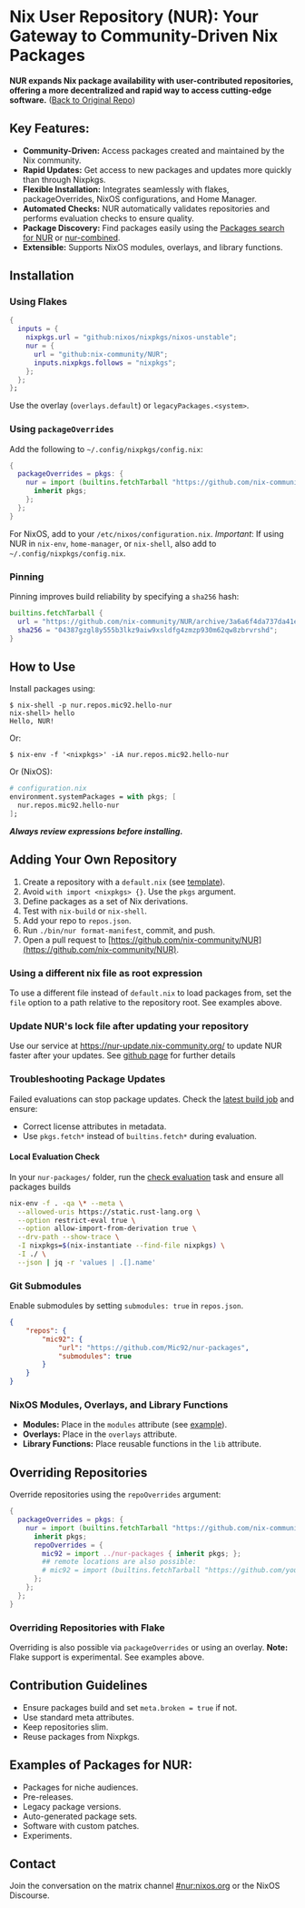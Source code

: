 # Nix User Repository (NUR): Your Gateway to Community-Driven Nix Packages

**NUR expands Nix package availability with user-contributed repositories, offering a more decentralized and rapid way to access cutting-edge software.** ([Back to Original Repo](https://github.com/nix-community/NUR))

## Key Features:

*   **Community-Driven:** Access packages created and maintained by the Nix community.
*   **Rapid Updates:**  Get access to new packages and updates more quickly than through Nixpkgs.
*   **Flexible Installation:** Integrates seamlessly with flakes, packageOverrides, NixOS configurations, and Home Manager.
*   **Automated Checks:** NUR automatically validates repositories and performs evaluation checks to ensure quality.
*   **Package Discovery:** Find packages easily using the [Packages search for NUR](https://nur.nix-community.org/) or [nur-combined](https://github.com/nix-community/nur-combined).
*   **Extensible:** Supports NixOS modules, overlays, and library functions.

## Installation

### Using Flakes

```nix
{
  inputs = {
    nixpkgs.url = "github:nixos/nixpkgs/nixos-unstable";
    nur = {
      url = "github:nix-community/NUR";
      inputs.nixpkgs.follows = "nixpkgs";
    };
  };
};
```

Use the overlay (`overlays.default`) or `legacyPackages.<system>`.

### Using `packageOverrides`

Add the following to `~/.config/nixpkgs/config.nix`:

```nix
{
  packageOverrides = pkgs: {
    nur = import (builtins.fetchTarball "https://github.com/nix-community/NUR/archive/main.tar.gz") {
      inherit pkgs;
    };
  };
}
```

For NixOS, add to your `/etc/nixos/configuration.nix`.
*Important*: If using NUR in `nix-env`, `home-manager`, or `nix-shell`, also add to `~/.config/nixpkgs/config.nix`.

### Pinning

Pinning improves build reliability by specifying a `sha256` hash:

```nix
builtins.fetchTarball {
  url = "https://github.com/nix-community/NUR/archive/3a6a6f4da737da41e27922ce2cfacf68a109ebce.tar.gz";
  sha256 = "04387gzgl8y555b3lkz9aiw9xsldfg4zmzp930m62qw8zbrvrshd";
}
```

## How to Use

Install packages using:

```console
$ nix-shell -p nur.repos.mic92.hello-nur
nix-shell> hello
Hello, NUR!
```

Or:

```console
$ nix-env -f '<nixpkgs>' -iA nur.repos.mic92.hello-nur
```

Or (NixOS):

```nix
# configuration.nix
environment.systemPackages = with pkgs; [
  nur.repos.mic92.hello-nur
];
```

***Always review expressions before installing.***

## Adding Your Own Repository

1.  Create a repository with a `default.nix` (see [template](https://github.com/nix-community/nur-packages-template)).
2.  Avoid `with import <nixpkgs> {}`. Use the `pkgs` argument.
3.  Define packages as a set of Nix derivations.
4.  Test with `nix-build` or `nix-shell`.
5.  Add your repo to `repos.json`.
6.  Run `./bin/nur format-manifest`, commit, and push.
7.  Open a pull request to [https://github.com/nix-community/NUR](https://github.com/nix-community/NUR).

### Using a different nix file as root expression

To use a different file instead of `default.nix` to load packages from, set the `file`
option to a path relative to the repository root. See examples above.

### Update NUR's lock file after updating your repository

Use our service at https://nur-update.nix-community.org/ to update NUR faster after your updates. See [github page](https://github.com/nix-community/nur-update#nur-update-endpoint) for further details

### Troubleshooting Package Updates

Failed evaluations can stop package updates.  Check the [latest build job](https://github.com/nix-community/NUR/actions) and ensure:

*   Correct license attributes in metadata.
*   Use `pkgs.fetch*` instead of `builtins.fetch*` during evaluation.

#### Local Evaluation Check

In your `nur-packages/` folder, run the [check evaluation](https://github.com/nix-community/nur-packages-template/blob/main/.github/workflows/build.yml) task
and ensure all packages builds
```sh
nix-env -f . -qa \* --meta \
  --allowed-uris https://static.rust-lang.org \
  --option restrict-eval true \
  --option allow-import-from-derivation true \
  --drv-path --show-trace \
  -I nixpkgs=$(nix-instantiate --find-file nixpkgs) \
  -I ./ \
  --json | jq -r 'values | .[].name'
```

### Git Submodules

Enable submodules by setting `submodules: true` in `repos.json`.

```json
{
    "repos": {
        "mic92": {
            "url": "https://github.com/Mic92/nur-packages",
            "submodules": true
        }
    }
}
```

### NixOS Modules, Overlays, and Library Functions

*   **Modules:**  Place in the `modules` attribute (see [example](https://github.com/Mic92/nur-packages/tree/master/modules)).
*   **Overlays:** Place in the `overlays` attribute.
*   **Library Functions:** Place reusable functions in the `lib` attribute.

## Overriding Repositories

Override repositories using the `repoOverrides` argument:

```nix
{
  packageOverrides = pkgs: {
    nur = import (builtins.fetchTarball "https://github.com/nix-community/NUR/archive/main.tar.gz") {
      inherit pkgs;
      repoOverrides = {
        mic92 = import ../nur-packages { inherit pkgs; };
        ## remote locations are also possible:
        # mic92 = import (builtins.fetchTarball "https://github.com/your-user/nur-packages/archive/main.tar.gz") { inherit pkgs; };
      };
    };
  };
}
```
### Overriding Repositories with Flake

Overriding is also possible via `packageOverrides` or using an overlay. 
**Note:** Flake support is experimental.
See examples above.

## Contribution Guidelines

*   Ensure packages build and set `meta.broken = true` if not.
*   Use standard meta attributes.
*   Keep repositories slim.
*   Reuse packages from Nixpkgs.

## Examples of Packages for NUR:

*   Packages for niche audiences.
*   Pre-releases.
*   Legacy package versions.
*   Auto-generated package sets.
*   Software with custom patches.
*   Experiments.

## Contact

Join the conversation on the matrix channel [#nur:nixos.org](https://matrix.to/#/#nur:nixos.org) or the NixOS Discourse.